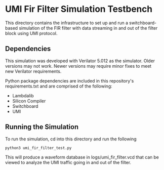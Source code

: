 # UMI Fir Filter Simulation Testbench

This directory contains the infrastructure to set up and run a switchboard-based simulation of the FIR filter with data streaming in and out of the filter block using UMI protocol.

## Dependencies

This simulation was developed with Verilator 5.012 as the simulator.  Older versions may not work.  Newer versions may require minor fixes to meet new Verilator requirements.

Python package dependencies are included in this repository's requirements.txt and are comprised of the following:

* Lambdalib
* Silicon Compiler
* Switchboard
* UMI

## Running the Simulation

To run the simulation, cd into this directory and run the following

```
python3 umi_fir_filter_test.py
```

This will produce a waveform database in logs/umi_fir_filter.vcd that can be viewed to analyze the UMI traffic going in and out of the filter.
